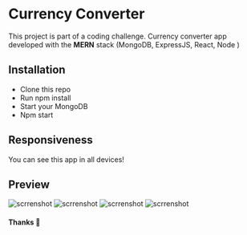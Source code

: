 # Currency Converter

This project is part of a coding challenge. Currency converter app developed with the **MERN** stack (MongoDB, ExpressJS, React, Node )

## Installation

- Clone this repo
- Run npm install
- Start your MongoDB
- Npm start

## Responsiveness

You can see this app in all devices!

## Preview

![scrrenshot](https://ibb.co/N6FXQsx)
![scrrenshot](https://ibb.co/7vXztFL)
![scrrenshot](https://ibb.co/ZzHdBC6)
![scrrenshot](https://ibb.co/WzrC9WW)

#### Thanks :green_heart:
